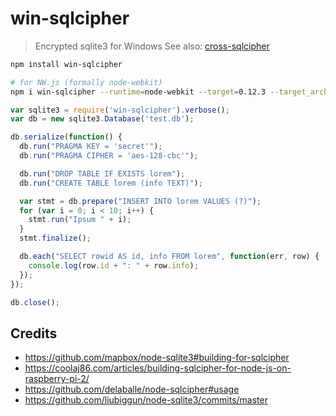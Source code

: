 # win-sqlcipher

> Encrypted sqlite3 for Windows
> See also: [cross-sqlcipher](https://github.com/fritx/cross-sqlcipher)

```sh
npm install win-sqlcipher

# for NW.js (formally node-webkit)
npm i win-sqlcipher --runtime=node-webkit --target=0.12.3 --target_arch=ia32
```

```js
var sqlite3 = require('win-sqlcipher').verbose();
var db = new sqlite3.Database('test.db');

db.serialize(function() {
  db.run("PRAGMA KEY = 'secret'");
  db.run("PRAGMA CIPHER = 'aes-128-cbc'");

  db.run("DROP TABLE IF EXISTS lorem");
  db.run("CREATE TABLE lorem (info TEXT)");

  var stmt = db.prepare("INSERT INTO lorem VALUES (?)");
  for (var i = 0; i < 10; i++) {
    stmt.run("Ipsum " + i);
  }
  stmt.finalize();

  db.each("SELECT rowid AS id, info FROM lorem", function(err, row) {
    console.log(row.id + ": " + row.info);
  });
});

db.close();
```

## Credits

- https://github.com/mapbox/node-sqlite3#building-for-sqlcipher
- https://coolaj86.com/articles/building-sqlcipher-for-node-js-on-raspberry-pi-2/
- https://github.com/delaballe/node-sqlcipher#usage
- https://github.com/liubiggun/node-sqlite3/commits/master
